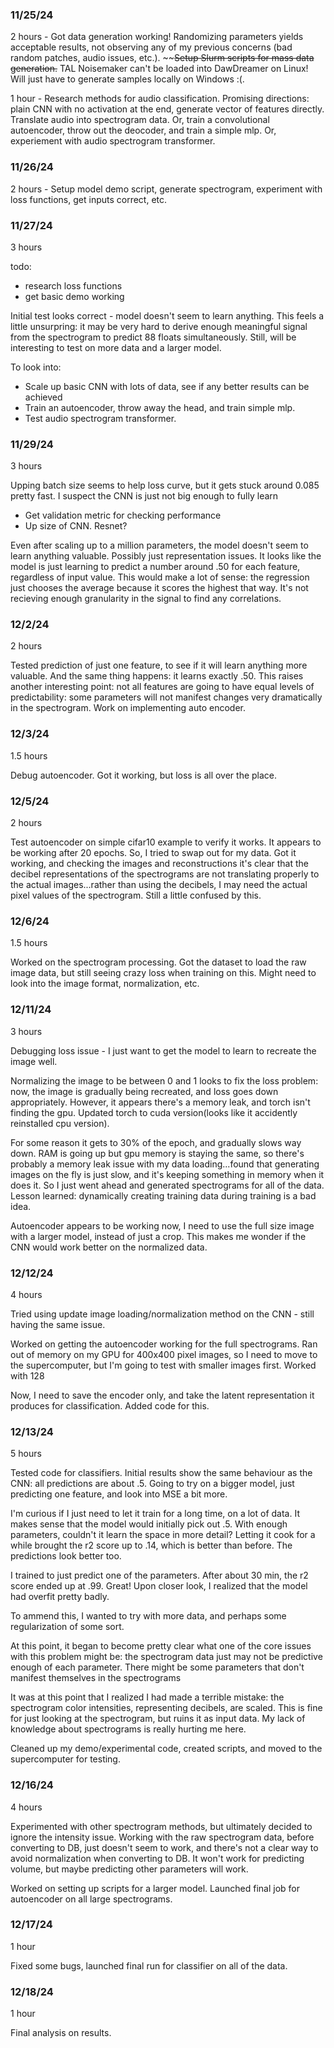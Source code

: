 ### 11/25/24

2 hours - Got data generation working! Randomizing parameters yields acceptable results, not observing any of my previous concerns (bad random patches, audio issues, etc.). ~~~~Setup Slurm scripts for mass data generation.~~ TAL Noisemaker can't be loaded into DawDreamer on Linux! Will just have to generate samples locally on Windows :(.

1 hour - Research methods for audio classification. Promising directions: plain CNN with no activation at the end, generate vector of features directly. Translate audio into spectrogram data. Or, train a convolutional autoencoder, throw out the deocoder, and train a simple mlp. Or, experiement with audio spectrogram transformer.

### 11/26/24

2 hours - Setup model demo script, generate spectrogram, experiment with loss functions, get inputs correct, etc.

### 11/27/24

3 hours

todo:
- research loss functions
- get basic demo working

Initial test looks correct - model doesn't seem to learn anything. This feels a little unsurpring: it may be very hard to derive enough meaningful signal from the spectrogram to predict 88 floats simultaneously. Still, will be interesting to test on more data and a larger model.

To look into:
- Scale up basic CNN with lots of data, see if any better results can be achieved
- Train an autoencoder, throw away the head, and train simple mlp.
- Test audio spectrogram transformer.

### 11/29/24

3 hours

Upping batch size seems to help loss curve, but it gets stuck around 0.085 pretty fast. I suspect the CNN is just not big enough to fully learn

- Get validation metric for checking performance
- Up size of CNN. Resnet?

Even after scaling up to a million parameters, the model doesn't seem to learn anything valuable. Possibly just representation issues. It looks like the model is just learning to predict a number around .50 for each feature, regardless of input value. This would make a lot of sense: the regression just chooses the average because it scores the highest that way. It's not recieving enough granularity in the signal to find any correlations.

### 12/2/24

2 hours

Tested prediction of just one feature, to see if it will learn anything more valuable. And the same thing happens: it learns exactly .50.
This raises another interesting point: not all features are going to have equal levels of predictability: some parameters will not manifest changes very dramatically in the spectrogram.
Work on implementing auto encoder.

### 12/3/24

1.5 hours

Debug autoencoder. Got it working, but loss is all over the place.

### 12/5/24

2 hours

Test autoencoder on simple cifar10 example to verify it works. It appears to be working after 20 epochs. So, I tried to swap out for my data. Got it working, and checking the images and reconstructions it's clear that the decibel representations of the spectrograms are not translating properly to the actual images...rather than using the decibels, I may need the actual pixel values of the spectrogram. Still a little confused by this.

### 12/6/24

1.5 hours

Worked on the spectrogram processing. Got the dataset to load the raw image data, but still seeing crazy loss when training on this. Might need to look into the image format, normalization, etc.

### 12/11/24

3 hours

Debugging loss issue - I just want to get the model to learn to recreate the image well.

Normalizing the image to be between 0 and 1 looks to fix the loss problem: now, the image is gradually being recreated, and loss goes down appropriately. However, it appears there's a memory leak, and torch isn't finding the gpu. Updated torch to cuda version(looks like it accidently reinstalled cpu version). 

For some reason it gets to 30% of the epoch, and gradually slows way down. RAM is going up but gpu memory is staying the same, so there's probably a memory leak issue with my data loading...found that generating images on the fly is just slow, and it's keeping something in memory when it does it. So I just went ahead and generated spectrograms for all of the data. Lesson learned: dynamically creating training data during training is a bad idea.

Autoencoder appears to be working now, I need to use the full size image with a larger model, instead of just a crop. This makes me wonder if the CNN would work better on the normalized data.

### 12/12/24

4 hours

Tried using update image loading/normalization method on the CNN - still having the same issue.

Worked on getting the autoencoder working for the full spectrograms. Ran out of memory on my GPU for 400x400 pixel images, so I need to move to the supercomputer, but I'm going to test with smaller images first. Worked with 128

Now, I need to save the encoder only, and take the latent representation it produces for classification. Added code for this.

### 12/13/24

5 hours

Tested code for classifiers. Initial results show the same behaviour as the CNN: all predictions are about .5. Going to try on a bigger model, just predicting one feature, and look into MSE a bit more.

I'm curious if I just need to let it train for a long time, on a lot of data. It makes sense that the model would initially pick out .5. With enough parameters, couldn't it learn the space in more detail? Letting it cook for a while brought the r2 score up to .14, which is better than before. The predictions look better too.

I trained to just predict one of the parameters. After about 30 min, the r2 score ended up at .99. Great! Upon closer look, I realized that the model had overfit pretty badly.

To ammend this, I wanted to try with more data, and perhaps some regularization of some sort.

At this point, it began to become pretty clear what one of the core issues with this problem might be: the spectrogram data just may not be predictive enough of each parameter. There might be some parameters that don't manifest themselves in the spectrograms

It was at this point that I realized I had made a terrible mistake: the spectrogram color intensities, representing decibels, are scaled. This is fine for just looking at the spectrogram, but ruins it as input data. My lack of knowledge about spectrograms is really hurting me here.

Cleaned up my demo/experimental code, created scripts, and moved to the supercomputer for testing.

### 12/16/24

4 hours

Experimented with other spectrogram methods, but ultimately decided to ignore the intensity issue. Working with the raw spectrogram data, before converting to DB, just doesn't seem to work, and there's not a clear way to avoid normalization when converting to DB. It won't work for predicting volume, but maybe predicting other parameters will work.

Worked on setting up scripts for a larger model. Launched final job for autoencoder on all large spectrograms.

### 12/17/24

1 hour

Fixed some bugs, launched final run for classifier on all of the data.

### 12/18/24

1 hour

Final analysis on results.
